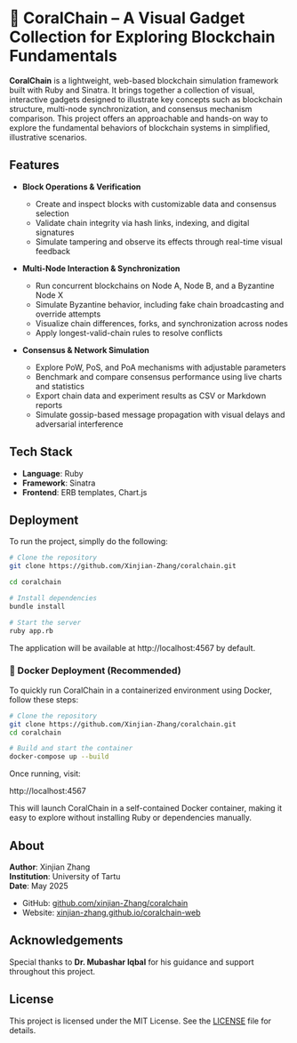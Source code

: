 # 🪸 CoralChain – A Visual Gadget Collection for Exploring Blockchain Fundamentals

**CoralChain** is a lightweight, web-based blockchain simulation framework built with Ruby and Sinatra. It brings together a collection of visual, interactive gadgets designed to illustrate key concepts such as blockchain structure, multi-node synchronization, and consensus mechanism comparison. This project offers an approachable and hands-on way to explore the fundamental behaviors of blockchain systems in simplified, illustrative scenarios.

## Features

- **Block Operations & Verification**
  - Create and inspect blocks with customizable data and consensus selection  
  - Validate chain integrity via hash links, indexing, and digital signatures  
  - Simulate tampering and observe its effects through real-time visual feedback  

- **Multi-Node Interaction & Synchronization**
  - Run concurrent blockchains on Node A, Node B, and a Byzantine Node X  
  - Simulate Byzantine behavior, including fake chain broadcasting and override attempts  
  - Visualize chain differences, forks, and synchronization across nodes  
  - Apply longest-valid-chain rules to resolve conflicts  

- **Consensus & Network Simulation**
  - Explore PoW, PoS, and PoA mechanisms with adjustable parameters  
  - Benchmark and compare consensus performance using live charts and statistics  
  - Export chain data and experiment results as CSV or Markdown reports  
  - Simulate gossip-based message propagation with visual delays and adversarial interference  

## Tech Stack

- **Language**: Ruby  
- **Framework**: Sinatra  
- **Frontend**: ERB templates, Chart.js

## Deployment

To run the project, simplly do the following:

```bash
# Clone the repository
git clone https://github.com/Xinjian-Zhang/coralchain.git
```

```bash
cd coralchain
```

```bash
# Install dependencies
bundle install
````

```bash
# Start the server
ruby app.rb
```

The application will be available at http://localhost:4567 by default.

### 🐳 Docker Deployment (Recommended)

To quickly run CoralChain in a containerized environment using Docker, follow these steps:

```bash
# Clone the repository
git clone https://github.com/Xinjian-Zhang/coralchain.git
cd coralchain
```

```bash
# Build and start the container
docker-compose up --build
```

Once running, visit:

http://localhost:4567


This will launch CoralChain in a self-contained Docker container, making it easy to explore without installing Ruby or dependencies manually.

## About

**Author**: Xinjian Zhang  
**Institution**: University of Tartu  
**Date**: May 2025  

- GitHub: [github.com/xinjian-Zhang/coralchain](https://github.com/xinjian-Zhang/coralchain)  
- Website: [xinjian-zhang.github.io/coralchain-web](https://xinjian-zhang.github.io/coralchain-web)

## Acknowledgements

Special thanks to **Dr. Mubashar Iqbal** for his guidance and support throughout this project.

## License

This project is licensed under the MIT License. See the [LICENSE](LICENSE) file for details.
